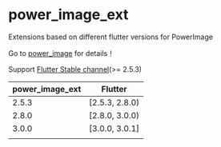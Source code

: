 # power_image_ext

Extensions based on different flutter versions for PowerImage

Go to [power_image](https://github.com/alibaba/power_image) for details！



Support [Flutter Stable channel](https://docs.flutter.dev/development/tools/sdk/releases)(>= 2.5.3)

| power_image_ext | Flutter        |
| --------------- | -------------- |
| 2.5.3           | [2.5.3, 2.8.0) |
| 2.8.0           | [2.8.0, 3.0.0) |
| 3.0.0           | [3.0.0, 3.0.1] |
|                 |                |

